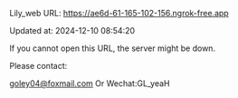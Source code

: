 Lily_web URL: https://ae6d-61-165-102-156.ngrok-free.app

Updated at: 2024-12-10 08:54:20

If you cannot open this URL, the server might be down.

Please contact: 

goley04@foxmail.com Or Wechat:GL_yeaH